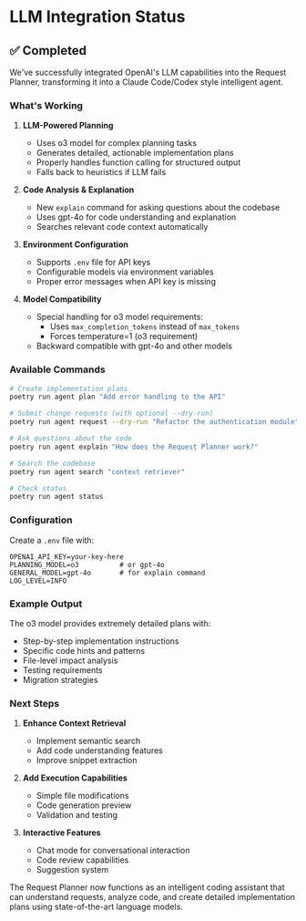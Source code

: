 # LLM Integration Status

## ✅ Completed

We've successfully integrated OpenAI's LLM capabilities into the Request Planner, transforming it into a Claude Code/Codex style intelligent agent.

### What's Working

1. **LLM-Powered Planning**
   - Uses o3 model for complex planning tasks
   - Generates detailed, actionable implementation plans
   - Properly handles function calling for structured output
   - Falls back to heuristics if LLM fails

2. **Code Analysis & Explanation**
   - New `explain` command for asking questions about the codebase
   - Uses gpt-4o for code understanding and explanation
   - Searches relevant code context automatically

3. **Environment Configuration**
   - Supports `.env` file for API keys
   - Configurable models via environment variables
   - Proper error messages when API key is missing

4. **Model Compatibility**
   - Special handling for o3 model requirements:
     - Uses `max_completion_tokens` instead of `max_tokens`
     - Forces temperature=1 (o3 requirement)
   - Backward compatible with gpt-4o and other models

### Available Commands

```bash
# Create implementation plans
poetry run agent plan "Add error handling to the API"

# Submit change requests (with optional --dry-run)
poetry run agent request --dry-run "Refactor the authentication module"

# Ask questions about the code
poetry run agent explain "How does the Request Planner work?"

# Search the codebase
poetry run agent search "context retriever"

# Check status
poetry run agent status
```

### Configuration

Create a `.env` file with:
```env
OPENAI_API_KEY=your-key-here
PLANNING_MODEL=o3          # or gpt-4o
GENERAL_MODEL=gpt-4o       # for explain command
LOG_LEVEL=INFO
```

### Example Output

The o3 model provides extremely detailed plans with:
- Step-by-step implementation instructions
- Specific code hints and patterns
- File-level impact analysis
- Testing requirements
- Migration strategies

### Next Steps

1. **Enhance Context Retrieval**
   - Implement semantic search
   - Add code understanding features
   - Improve snippet extraction

2. **Add Execution Capabilities**
   - Simple file modifications
   - Code generation preview
   - Validation and testing

3. **Interactive Features**
   - Chat mode for conversational interaction
   - Code review capabilities
   - Suggestion system

The Request Planner now functions as an intelligent coding assistant that can understand requests, analyze code, and create detailed implementation plans using state-of-the-art language models.